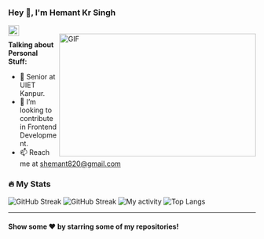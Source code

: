 ### Hey 👋, I'm Hemant Kr Singh


<a href="https://www.linkedin.com/in/hemant2742/">
  <img align="left" alt="Hemant's LinkdeIN" width="22px" src="https://cdn.jsdelivr.net/npm/simple-icons@v3/icons/linkedin.svg" />
</a>

<br/>
<img align="right" height="250" width="400" alt="GIF" src="https://miro.medium.com/max/1360/1*IRGHmiGsa16stedQvIaZfw.gif" />

**Talking about Personal Stuff:**

- 🌱 Senior at UIET Kanpur.
- 💞️ I’m looking to contribute in Frontend Development.
- 📫 Reach me at shemant820@gmail.com


### 🔥 My Stats 
![GitHub Streak](https://github-readme-stats.vercel.app/api?username=hemant2742&count_private=true&show_icons=true&theme=react)
![GitHub Streak](https://streak-stats.demolab.com/?user=hemant2742&theme=react)
![My activity](https://github-readme-activity-graph.cyclic.app/graph?username=hemant2742&theme=react-dark)
![Top Langs](https://github-readme-stats.vercel.app/api/top-langs/?username=hemant2742&layout=compact&langs_count=10&theme=react)
<!-- ![Wakatime stats](https://github-readme-stats.vercel.app/api/wakatime?username=hemant2742&theme=react) -->

--- 




#### Show some ❤️     by starring some of my repositories!
